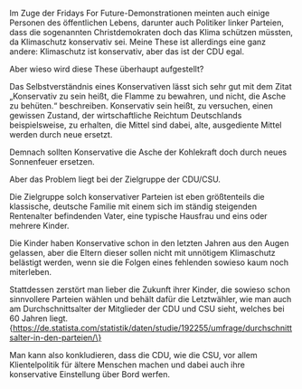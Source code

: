 Im Zuge der Fridays For Future-Demonstrationen meinten auch einige Personen des öffentlichen Lebens, darunter auch Politiker linker Parteien, dass die sogenannten Christdemokraten doch das Klima schützen müssten, da Klimaschutz konservativ sei. Meine These ist allerdings eine ganz andere: Klimaschutz ist konservativ, aber das ist der CDU egal.

Aber wieso wird diese These überhaupt aufgestellt?

Das Selbstverständnis eines Konservativen lässt sich sehr gut mit dem Zitat „Konservativ zu sein heißt, die Flamme zu bewahren, und nicht, die Asche zu behüten.“ beschreiben. Konservativ sein heißt, zu versuchen, einen gewissen Zustand, der wirtschaftliche Reichtum Deutschlands beispielsweise, zu erhalten, die Mittel sind dabei, alte, ausgediente Mittel werden durch neue ersetzt.

Demnach sollten Konservative die Asche der Kohlekraft doch durch neues Sonnenfeuer ersetzen.

Aber das Problem liegt bei der Zielgruppe der CDU/CSU.

Die Zielgruppe solch konservativer Parteien ist eben größtenteils die klassische, deutsche Familie mit einem sich im ständig steigenden Rentenalter befindenden Vater, eine typische Hausfrau und eins oder mehrere Kinder.

Die Kinder haben Konservative schon in den letzten Jahren aus den Augen gelassen, aber die Eltern dieser sollen nicht mit unnötigem Klimaschutz belästigt werden, wenn sie die Folgen eines fehlenden sowieso kaum noch miterleben.

Stattdessen zerstört man lieber die Zukunft ihrer Kinder, die sowieso schon sinnvollere Parteien wählen und behält dafür die Letztwähler, wie man auch am Durchschnittsalter der Mitglieder der CDU und CSU sieht, welches bei 60 Jahren liegt.\{https://de.statista.com/statistik/daten/studie/192255/umfrage/durchschnittsalter-in-den-parteien/\}

Man kann also konkludieren, dass die CDU, wie die CSU, vor allem Klientelpolitik für ältere Menschen machen und dabei auch ihre konservative Einstellung über Bord werfen.
